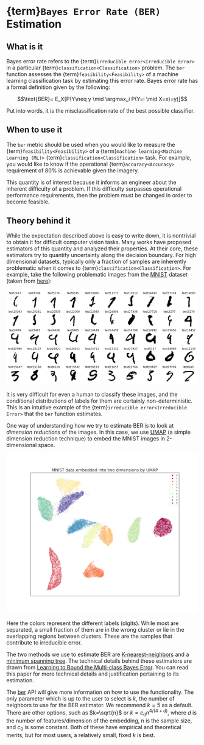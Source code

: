 # {term}`Bayes Error Rate (BER)` Estimation

## What is it

Bayes error rate refers to the {term}`irreducible error<Irreducible Error>` in a particular {term}`classification<Classification>` problem.
The `ber` function assesses the {term}`feasibility<Feasibility>` of a machine learning classification task by estimating this error rate.
Bayes error rate has a formal definition given by the following:

$$\text{BER}= E_X[P(Y\neq y \mid \argmax_i P(Y=i \mid X=x)=y)]$$

Put into words, it is the misclassification rate of the best possible classifier. 

## When to use it

The `ber` metric should be used when you would like to measure the {term}`feasibility<Feasibility>` of a {term}`machine learning<Machine Learning (ML)>` {term}`classification<Classification>` task.
For example, you would like to know if the operational {term}`accuracy<Accuracy>` requirement of 80% is achievable given the imagery.

This quantity is of interest because it informs an engineer about the inherent difficulty of a problem. If this difficulty surpasses operational performance requirements, then the problem must be changed in order to become feasible.

## Theory behind it

While the expectation described above is easy to write down, it is nontrivial to obtain it for difficult computer vision tasks. Many works have proposed estimators of this quantity and analyzed their properties. At their core, these estimators try to quantify uncertainty along the decision boundary. For high dimensional datasets, typically only a fraction of samples are inherently problematic when it comes to {term}`classification<Classification>`. For example, take the following problematic images from the [MNIST](https://en.wikipedia.org/wiki/MNIST_database) dataset (taken from [here](https://www.kaggle.com/code/cdeotte/25-million-images-0-99757-mnist)):

![problem](images/difficult.png)

It is very difficult for even a human to classify these images, and the conditional distributions of labels for them are certainly non-deterministic. This is an intuitive example of the {term}`irreducible error<Irreducible Error>` that the `ber` function estimates.

One way of understanding how we try to estimate BER is to look at *dimension reductions* of the images. In this case, we use [UMAP](https://arxiv.org/abs/1802.03426) (a simple dimension reduction technique) to embed the MNIST images in 2-dimensional space.

![embed](images/UMAP.png)

Here the colors represent the different labels (digits). While most are separated, a small fraction of them are in the wrong cluster or lie in the overlapping regions between clusters. These are the samples that contribute to irreducible error.

The two methods we use to estimate BER are [K-nearest-neighbors](https://en.wikipedia.org/wiki/K-nearest_neighbors_algorithm) and a [minimum spanning tree](https://en.wikipedia.org/wiki/Minimum_spanning_tree). The technical details behind these estimators are drawn from [Learning to Bound the Multi-class Bayes Error](https://arxiv.org/abs/1811.06419). You can read this paper for more technical details and justification pertaining to its estimation.

The [ber](../reference/metrics/estimators/ber.md) API will give more information on how to use the functionality. The only parameter which is up to the user to select is $k$, the number of neighbors to use for the BER estimator. We recommend $k=5$ as a default. There are other options, such as $k=\sqrt{n}$ or $k = c_0 n^{4/(4+d)}$, where $d$ is the number of features/dimension of the embedding, n is the sample size, and $c_0$ is some constant. Both of these have empirical and theoretical merits, but for most users, a relatively small, fixed $k$ is best.
